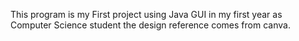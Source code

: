 This program is my First project using Java GUI in my first year as Computer Science student the design reference comes from canva. 

